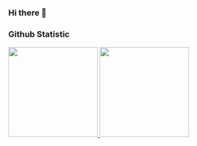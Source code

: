 ### Hi there 👋

### Github Statistic
<p align="left">
<a href="https://github.com/wahyuWs">
  <img height="180em" src="https://github-readme-stats-eight-theta.vercel.app/api?username=wahyuWs&show_icons=true&theme=algolia&include_all_commits=true&count_private=true"/>
  <img height="180em" src="https://github-readme-stats-eight-theta.vercel.app/api/top-langs/?username=wahyuWs&layout=compact&langs_count=8&theme=algolia"/>
</a>
</p>
